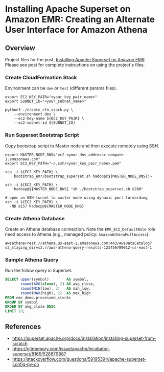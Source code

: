 # Installing Apache Superset on Amazon EMR: Creating an Alternate User Interface for Amazon Athena

## Overview

Project files for the post, [Installing Apache Superset on Amazon EMR](https://garystafford.medium.com/). Please see post for complete instructions on using the project's files.

### Create CloudFormation Stack

Environment can be `dev` or `test` (different params files).

```shell script
export EC2_KEY_PAIR="<your_key_pair_name>"
export SUBNET_ID="<your_subnet_name>"

python3 ./create_cfn_stack.py \
    --environment dev \
    --ec2-key-name ${EC2_KEY_PAIR} \
    --ec2-subnet-id ${SUBNET_ID}
```
### Run Superset Bootstrap Script

Copy bootstrap script to Master node and then execute remotely using SSH.

```shell script
export MASTER_NODE_DNS="ec2-<your_dns_address>.compute-1.amazonaws.com"
export EC2_KEY_PATH="~/.ssh/<your_key_pair_name>.pem"

scp -i ${EC2_KEY_PATH} \
    bootstrap_emr/bootstrap_superset.sh hadoop@${MASTER_NODE_DNS}:~

ssh -i ${EC2_KEY_PATH} \
    hadoop@${MASTER_NODE_DNS} "sh ./bootstrap_superset.sh 8280"

# open an SSH tunnel to master node using dynamic port forwarding
ssh -i ${EC2_KEY_PATH} \
  -ND 8157 hadoop@${MASTER_NODE_DNS}
```

### Create Athena Database

Create an Athena database connection. Note the `EMR_EC2_DefaultRole` role need access to Athena (e.g., managed policy: `AmazonAthenaFullAccess`).

```text
awsathena+rest://athena.us-east-1.amazonaws.com:443/AwsDataCatalog?s3_staging_dir=s3://aws-athena-query-results-123456789012-us-east-1
```

### Sample Athena Query

Run the follow query in Superset.

```sql
SELECT upper(symbol)        AS symbol,
       round(AVG(close), 2) AS avg_close,
       round(MIN(low), 2)   AS min_low,
       round(MAX(high), 2)  AS max_high
FROM emr_demo.processed_stocks
GROUP BY symbol
ORDER BY avg_close DESC
LIMIT 10;
```

## References

- https://superset.apache.org/docs/installation/installing-superset-from-scratch
- https://gitmemory.com/issue/apache/incubator-superset/8169/528679887
- https://stackoverflow.com/questions/59195394/apache-superset-config-py-on